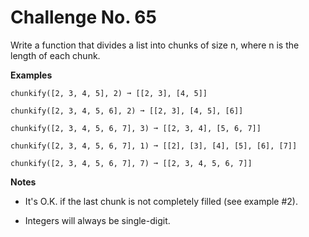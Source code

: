 # Challenge No. 65

Write a function that divides a list into chunks of size n, where n is the length of each chunk.

**Examples**

    chunkify([2, 3, 4, 5], 2) ➞ [[2, 3], [4, 5]]
     
    chunkify([2, 3, 4, 5, 6], 2) ➞ [[2, 3], [4, 5], [6]]
     
    chunkify([2, 3, 4, 5, 6, 7], 3) ➞ [[2, 3, 4], [5, 6, 7]]
     
    chunkify([2, 3, 4, 5, 6, 7], 1) ➞ [[2], [3], [4], [5], [6], [7]]
     
    chunkify([2, 3, 4, 5, 6, 7], 7) ➞ [[2, 3, 4, 5, 6, 7]]

**Notes**

-   It's O.K. if the last chunk is not completely filled (see example #2).

-   Integers will always be single-digit.